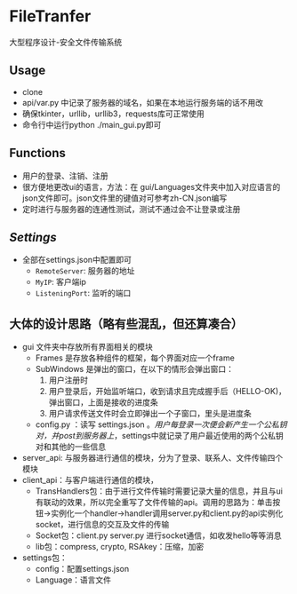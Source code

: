 # FileTranfer
大型程序设计-安全文件传输系统
## Usage
+ clone
+ api/var.py 中记录了服务器的域名，如果在本地运行服务端的话不用改
+ 确保tkinter，urllib，urllib3，requests库可正常使用
+ 命令行中运行python ./main_gui.py即可
## Functions
+ 用户的登录、注销、注册
+ 很方便地更改ui的语言，方法：在 gui/Languages文件夹中加入对应语言的json文件即可。json文件里的键值对可参考zh-CN.json编写
+ 定时进行与服务器的连通性测试，测试不通过会不让登录或注册
## *Settings*
+ 全部在settings.json中配置即可
  + `RemoteServer`: 服务器的地址
  + `MyIP`: 客户端ip
  + `ListeningPort`: 监听的端口
## **大体的设计思路（略有些混乱，但还算凑合）**
+ gui 文件夹中存放所有界面相关的模块
    + Frames 是存放各种组件的框架，每个界面对应一个frame
    + SubWindows 是弹出的窗口，在以下的情形会弹出窗口：
        1. 用户注册时
        2. 用户登录后，开始监听端口，收到请求且完成握手后（HELLO-OK)，弹出窗口，上面是接收的进度条
        3. 用户请求传送文件时会立即弹出一个子窗口，里头是进度条
    + config.py ：读写 settings.json 。*用户每登录一次便会新产生一个公私钥对，并post到服务器上*，settings中就记录了用户最近使用的两个公私钥对和其他的一些信息
+ server_api: 与服务器进行通信的模块，分为了登录、联系人、文件传输四个模块
+ client_api：与客户端进行通信的模块，
    + TransHandlers包：由于进行文件传输时需要记录大量的信息，并且与ui有联动的效果，所以完全重写了文件传输的api。调用的思路为：单击按钮->实例化一个handler->handler调用server.py和client.py的api实例化socket，进行信息的交互及文件的传输
    + Socket包：client.py server.py 进行socket通信，如收发hello等等消息
    + lib包：compress, crypto, RSAkey：压缩，加密
+ settings包：
  + config：配置settings.json
  + Language：语言文件
